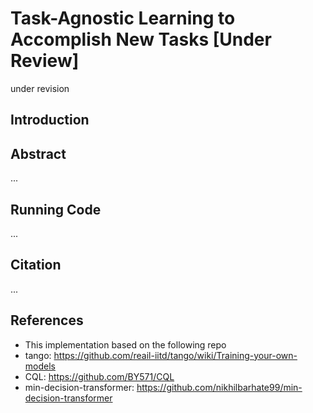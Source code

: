 # Task-Agnostic Learning to Accomplish New Tasks [Under Review]

under revision

## Introduction

<!--
- This project is a **PyTorch** implementation of the paper <a href="https://arxiv.org/abs/2209.04100" target="_blank">Task-Agnostic Learning to Accomplish New Tasks</a>.
- For more information, please visit our <a href="https://Xianqi-Zhang.github.io/Learn_From_Task-Agnostic" target="_blank">project page</a>.
-->


## Abstract

...

## Running Code
...

## Citation

...

## References

- This implementation based on the following repo
- tango: https://github.com/reail-iitd/tango/wiki/Training-your-own-models
- CQL: https://github.com/BY571/CQL
- min-decision-transformer: https://github.com/nikhilbarhate99/min-decision-transformer
